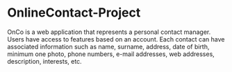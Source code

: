 # OnlineContact-Project
OnCo is a web application that represents a personal contact manager. Users have access to features based on an account. Each contact can have associated information such as name, surname, address, date of birth, minimum one photo, phone numbers, e-mail addresses, web addresses, description, interests, etc.
